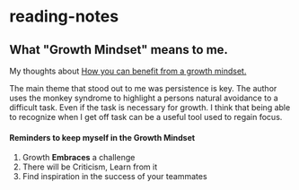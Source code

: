 # reading-notes

## What "Growth Mindset" means to me.
My thoughts about [How you can benefit from a growth mindset.](https://www.atlassian.com/blog/inside-atlassian/growth-mindset)

The main theme that stood out to me was persistence is key. The author uses the monkey syndrome to highlight a persons natural avoidance to a difficult task. Even if the task is necessary for growth. 
I think that being able to recognize when I get off task can be a useful tool used to regain focus.

#### Reminders to keep myself in the Growth Mindset
1. Growth **Embraces** a challenge
1. There will be Criticism, Learn from it 
1. Find inspiration in the success of your teammates


